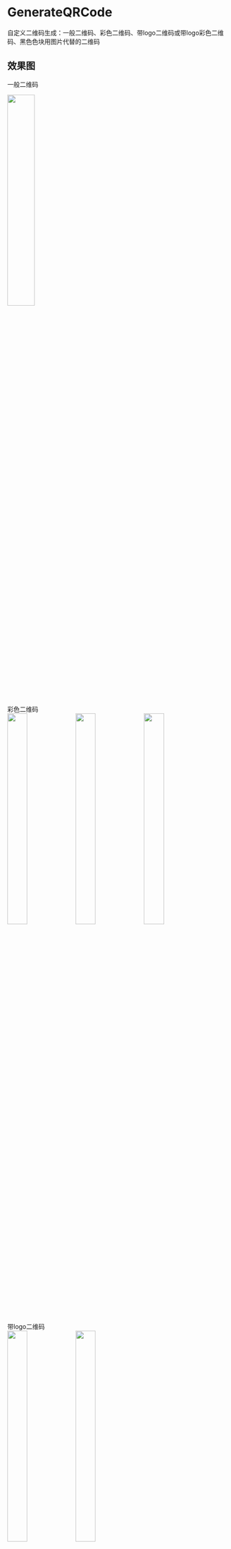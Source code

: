 # GenerateQRCode
自定义二维码生成：一般二维码、彩色二维码、带logo二维码或带logo彩色二维码、黑色色块用图片代替的二维码

## 效果图

一般二维码
<div>
<img src="https://github.com/yangxch/GenerateQRCode/raw/master/screenshot/一般二维码.jpg" width="35%" height="35%">
  <br><br>
彩色二维码<br>
<img src="https://github.com/yangxch/GenerateQRCode/raw/master/screenshot/绿色二维码.jpg" width="30%" height="35%">
<img src="https://github.com/yangxch/GenerateQRCode/raw/master/screenshot/蓝色二维码.jpg" width="30%" height="35%">
<img src="https://github.com/yangxch/GenerateQRCode/raw/master/screenshot/黄色二维码.jpg" width="30%" height="35%">
</div>

带logo二维码<br>
<img src="https://github.com/yangxch/GenerateQRCode/raw/master/screenshot/logo1.jpg" width="30%" height="35%">
<img src="https://github.com/yangxch/GenerateQRCode/raw/master/screenshot/logo2.jpg" width="30%" height="35%">

带logo彩色二维码<br>
<img src="https://github.com/yangxch/GenerateQRCode/raw/master/screenshot/带logo蓝色.jpg" width="35%" height="35%">

黑色色块用图片代替的二维码<br>
<img src="https://github.com/yangxch/GenerateQRCode/raw/master/screenshot/黑色色块用图片代替1.jpg" width="30%" height="35%">
<img src="https://github.com/yangxch/GenerateQRCode/raw/master/screenshot/黑色色块用图片代替2.jpg" width="30%" height="35%">

黑色色块用图片代替且带logo<br>
<img src="https://github.com/yangxch/GenerateQRCode/raw/master/screenshot/黑色色块用图片代替还带logo.jpg" width="35%" height="35%">

<br>

##动态更换logo和黑色色块

<br>增加拍照或从相册选取图片功能
<br><br>
<img src="https://github.com/yangxch/GenerateQRCode/raw/master/screenshot/choose.jpg" width="30%" height="35%">
<img src="https://github.com/yangxch/GenerateQRCode/raw/master/screenshot/takephoto.jpg" width="30%" height="35%">

<br><br>
<img src="https://github.com/yangxch/GenerateQRCode/raw/master/screenshot/album.jpg" width="30%" height="35%">
<img src="https://github.com/yangxch/GenerateQRCode/raw/master/screenshot/result.jpg" width="30%" height="35%">


***
更多技术干货，欢迎关注我的公众号：ChaoYoung
<br><img src="https://github.com/yangxch/GenerateQRCode/raw/master/screenshot/qrcode_chaoyoung.jpg" width="20%" height="20%">

